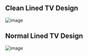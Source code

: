 ## Clean Lined TV Design
![image](https://github.com/user-attachments/assets/2fb9d2cb-d484-4b1c-962c-18395d7cb1e6)

## Normal Lined TV Design
![image](https://github.com/user-attachments/assets/5af52d31-3720-49b9-af73-d6c38eaaf17c)
